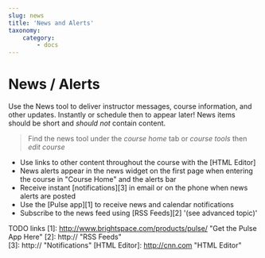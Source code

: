```yaml
---
slug: news
title: 'News and Alerts'
taxonomy:
    category:
        - docs
---
```


# News / Alerts

Use the News tool to deliver instructor messages, course information, and other updates. Instantly or schedule then to appear later!  News items should be short and _should not_ contain content.  

> Find the news tool under the *course home* tab or *course tools* then *edit course*

* Use links to other content throughout the course with the [HTML Editor]
* News alerts appear in the news widget on the first page when entering the course in "Course Home" and the alerts bar
* Receive instant [notifications][3] in email or on the phone when news alerts are posted
* Use the [Pulse app][1] to receive news and calendar notifications
* Subscribe to the news feed using [RSS Feeds][2] '(see advanced topic)'  

TODO links
[1]: http://www.brightspace.com/products/pulse/ "Get the Pulse App Here"
[2]: http:// "RSS Feeds"  
[3]: http:// "Notifications"
[HTML Editor]: http://cnn.com "HTML Editor"
